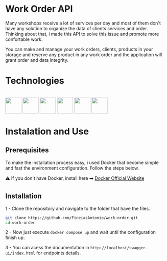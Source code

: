 # Work Order API

Many workshops receive a lot of services per day and most of them don't have any solution to organize the data of clients services and order. Thinking about that, i made this API to solve this issue and promote more confortable work.

You can make and manage your work orders, clients, products in your storage and reserve any product in any work order and the application will grant order and data integrity.

# Technologies

<div style="display: inline-block;"><br>
  <img align="center" width=50 height=50 src="https://cdn.jsdelivr.net/gh/devicons/devicon@latest/icons/java/java-original.svg" />
  <img align="center" width=50 height=50 src="https://cdn.jsdelivr.net/gh/devicons/devicon@latest/icons/spring/spring-original.svg" />
  <img align="center" width=50 height=50 src="https://cdn.jsdelivr.net/gh/devicons/devicon@latest/icons/typescript/typescript-original.svg" />
  <img align="center" width=50 height=50 src="https://cdn.jsdelivr.net/gh/devicons/devicon@latest/icons/angular/angular-original.svg" />
  <img align="center" width=50 height=50 src="https://cdn.jsdelivr.net/gh/devicons/devicon@latest/icons/postgresql/postgresql-original.svg" />  
  <img align="center" width=50 height=50 src="https://cdn.jsdelivr.net/gh/devicons/devicon@latest/icons/nginx/nginx-original.svg" />
</div>
 
# Instalation and Use

## Prerequisites

To make the installation process easy, i used Docker that become simple and fast the environment configuration. Follow the steps below.

⚠️ If you don't have Docker, install here ➡️ [Docker Official Website](https://www.docker.com/products/docker-desktop/)

## Installation

1 - Clone the repository and navigate to the folder that have the files.
```bash
git clone https://github.com/FineiasAntonio/work-order.git
cd work-order
```

2 - Now just execute ```docker compose up``` and wait until the configuration finish up.

3 - You can acess the documentation in ```http://localhost/swagger-ui/index.html``` for endpoints details.
